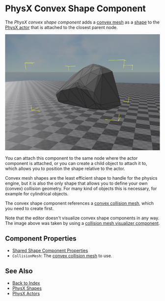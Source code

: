 # PhysX Convex Shape Component

The *PhysX convex shape component* adds a [convex mesh](collision-meshes.md) as a [shape](physx-shapes.md) to the [PhysX actor](../actors/physx-actors.md) that is attached to the closest parent node.

![Convex Mesh](media/convex-shape.jpg)

You can attach this component to the same node where the actor component is attached, or you can create a child object to attach it to, which allows you to position the shape relative to the actor.

Convex mesh shapes are the least efficient shape to handle for the physics engine, but it is also the only shape that allows you to define your own (convex) collision geometry. For many kind of objects this is necessary, for example for cylindrical objects.

The convex shape component references a [convex collision mesh](collision-meshes.md), which you need to create first.

Note that the editor doesn't visualize convex shape components in any way. The image above was taken by using a [collision mesh visualizer component](collision-meshes.md#visualizing-collision-meshes).

## Component Properties

* [Shared Shape Component Properties](physx-shapes.md#shared-shape-component-properties)
* `CollisionMesh`: The [convex collision mesh](collision-meshes.md) to use.

## See Also

* [Back to Index](../../index.md)
* [PhysX Shapes](physx-shapes.md)
* [PhysX Actors](../actors/physx-actors.md)
